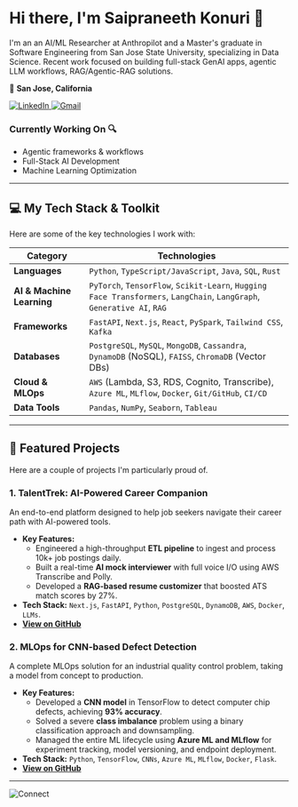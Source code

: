# Hi there, I'm Saipraneeth Konuri 👋

I'm an an AI/ML Researcher at Anthropilot and a Master's graduate in Software Engineering from San Jose State University, specializing in Data Science. Recent work focused on building full-stack GenAI apps, agentic LLM workflows, RAG/Agentic-RAG solutions.

📍 **San Jose, California**  

<p align="left">
  <a href="https://www.linkedin.com/in/sai-praneeth-konuri/" target="_blank">
    <img src="https://img.shields.io/badge/LinkedIn-0077B5?style=for-the-badge&logo=linkedin&logoColor=white" alt="LinkedIn"/>
  </a>
  <a href="mailto:saipraneethk18@gmail.com">
    <img src="https://img.shields.io/badge/Gmail-D14836?style=for-the-badge&logo=gmail&logoColor=white" alt="Gmail"/>
  </a>
</p>

### Currently Working On 🔍

- Agentic frameworks & workflows
- Full-Stack AI Development
- Machine Learning Optimization



---

## 💻 My Tech Stack & Toolkit

Here are some of the key technologies I work with:

| Category                  | Technologies                                                                                                                             |
| ------------------------- | ---------------------------------------------------------------------------------------------------------------------------------------- |
| **Languages**             | `Python`, `TypeScript/JavaScript`, `Java`, `SQL`, `Rust`                                                                                   |
| **AI & Machine Learning**   | `PyTorch`, `TensorFlow`, `Scikit-Learn`, `Hugging Face Transformers`, `LangChain`, `LangGraph`, `Generative AI`, `RAG`                       |
| **Frameworks**            | `FastAPI`, `Next.js`, `React`, `PySpark`, `Tailwind CSS`, `Kafka`                                                                          |
| **Databases**             | `PostgreSQL`, `MySQL`, `MongoDB`, `Cassandra`, `DynamoDB` (NoSQL), `FAISS`, `ChromaDB` (Vector DBs)                                         |
| **Cloud & MLOps**         | `AWS` (Lambda, S3, RDS, Cognito, Transcribe), `Azure ML`, `MLflow`, `Docker`, `Git/GitHub`, `CI/CD`                                         |
| **Data Tools**            | `Pandas`, `NumPy`, `Seaborn`, `Tableau`                                                                                                    |

---

## 🔧 Featured Projects

Here are a couple of projects I'm particularly proud of.

### 1. TalentTrek: AI-Powered Career Companion
An end-to-end platform designed to help job seekers navigate their career path with AI-powered tools.

-   **Key Features:**
    -   Engineered a high-throughput **ETL pipeline** to ingest and process 10k+ job postings daily.
    -   Built a real-time **AI mock interviewer** with full voice I/O using AWS Transcribe and Polly.
    -   Developed a **RAG-based resume customizer** that boosted ATS match scores by 27%.
-   **Tech Stack:** `Next.js`, `FastAPI`, `Python`, `PostgreSQL`, `DynamoDB`, `AWS`, `Docker`, `LLMs`.
-   **[View on GitHub](https://github.com/Praneeth-18/TalentTrek-AI-Powered-Career-Companion)** 

### 2. MLOps for CNN-based Defect Detection
A complete MLOps solution for an industrial quality control problem, taking a model from concept to production.

-   **Key Features:**
    -   Developed a **CNN model** in TensorFlow to detect computer chip defects, achieving **93% accuracy**.
    -   Solved a severe **class imbalance** problem using a binary classification approach and downsampling.
    -   Managed the entire ML lifecycle using **Azure ML and MLflow** for experiment tracking, model versioning, and endpoint deployment.
-   **Tech Stack:** `Python`, `TensorFlow`, `CNNs`, `Azure ML`, `MLflow`, `Docker`, `Flask`.
-   **[View on GitHub](https://github.com/Samarth-Sharma-G/258_Final_Project)** 

---

<!--
## 📊 My GitHub Stats

<p align="center">
  <img src="https://github-readme-stats.vercel.app/api?username=Praneeth-18&show_icons=true&theme=dracula&include_all_commits=true&count_private=true" alt="Praneeth-18's GitHub Stats" />
  <img src="https://github-readme-stats.vercel.app/api/top-langs/?username=Praneeth-18&layout=compact&langs_count=8&theme=dracula" alt="Top Languages" />
</p>
-->

![Connect](https://media4.giphy.com/media/v1.Y2lkPTc5MGI3NjExdjRvcGVtMHh5a2Nkb3Vrd3kwdHpyMjV4ZDhmamd2bThmMno5YXVlcSZlcD12MV9pbnRlcm5hbF9naWZfYnlfaWQmY3Q9Zw/LaVp0AyqR5bGsC5Cbm/giphy.webp)


<!--
**Praneeth-18/Praneeth-18** is a ✨ _special_ ✨ repository because its `README.md` (this file) appears on your GitHub profile.

Here are some ideas to get you started:

- 🔭 I’m currently working on ...
- 🌱 I’m currently learning ...
- 👯 I’m looking to collaborate on ...
- 🤔 I’m looking for help with ...
- 💬 Ask me about ...
- 📫 How to reach me: ...
- 😄 Pronouns: ...
- ⚡ Fun fact: ...
-->
